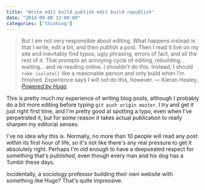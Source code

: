 ```yaml
---
title: "Write edit build publish edit build republish"
date: "2014-09-08 12:00:00"
categories: ["thinking"]
---
```



> But I am not very responsible about editing. What happens instead is that I write, edit a bit, and then publish a post. Then I read it live on my site and inevitably find typos, ugly phrasing, errors of fact, and all the rest of it. That prompts an annoying cycle of editing, rebuilding&hellip; waiting&hellip; and re&#8211;reading online. I shouldn’t do this. Instead, I should `rake isolate[]` like a reasonable person and only build when I’m finished. Experience says I will not do this, however. &#8212; Kieran Healey, <cite><a href="https://kieranhealy.org/blog/archives/2014/02/24/powered-by-hugo/">Powered by Hugo</a></cite>

This is pretty much my experience of writing blog posts, although I probably do a bit more editing before typing `git push origin master`. I try and get it just right first time, and I'm pretty good at spotting a typo, even when I've perpetrated it, but for some reason it takes actual publication to really sharpen my editorial senses.

I've no idea why this is. Normally, no more than 10 people will read any post within its first hour of life, so it's not like there's any real pressure to get it absolutely right. Perhaps I'm old enough to have a deepseated respect for something that's *published*, even though every man and his dog has a Tumblr these days.

Incidentally, a sociology professor building their own website with something like Hugo? That's quite impressive.
